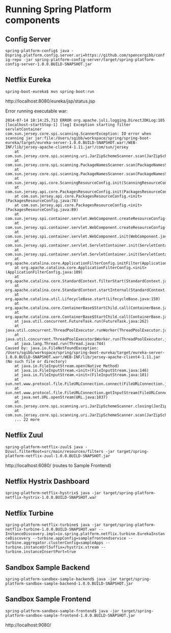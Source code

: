 # Running Spring Platform components

## Config Server

  `spring-platform-config$ java -Dspring.platform.config.server.uri=https://github.com/spencergibb/config-repo -jar spring-platform-config-server/target/spring-platform-config-server-1.0.0.BUILD-SNAPSHOT.jar`
  
## Netflix Eureka

  `spring-boot-eureka$ mvn spring-boot:run`
  
  http://localhost:8080/eureka/jsp/status.jsp
  
  Error running executable war:
  
    2014-07-14 18:14:25,713 ERROR org.apache.juli.logging.DirectJDKLog:185 [localhost-startStop-1] [log] Exception starting filter servletContainer
    com.sun.jersey.core.spi.scanning.ScannerException: IO error when scanning jar jar:file:/Users/sgibb/workspace/spring/spring-boot-eureka/target/eureka-server-1.0.0.BUILD-SNAPSHOT.war!/WEB-INF/lib/jersey-apache-client4-1.11.jar!/com/sun/jersey
    	at com.sun.jersey.core.spi.scanning.uri.JarZipSchemeScanner.scan(JarZipSchemeScanner.java:82)
    	at com.sun.jersey.core.spi.scanning.PackageNamesScanner.scan(PackageNamesScanner.java:223)
    	at com.sun.jersey.core.spi.scanning.PackageNamesScanner.scan(PackageNamesScanner.java:139)
    	at com.sun.jersey.api.core.ScanningResourceConfig.init(ScanningResourceConfig.java:80)
    	at com.sun.jersey.api.core.PackagesResourceConfig.init(PackagesResourceConfig.java:104)
    	at com.sun.jersey.api.core.PackagesResourceConfig.<init>(PackagesResourceConfig.java:78)
    	at com.sun.jersey.api.core.PackagesResourceConfig.<init>(PackagesResourceConfig.java:89)
    	at com.sun.jersey.spi.container.servlet.WebComponent.createResourceConfig(WebComponent.java:700)
    	at com.sun.jersey.spi.container.servlet.WebComponent.createResourceConfig(WebComponent.java:678)
    	at com.sun.jersey.spi.container.servlet.WebComponent.init(WebComponent.java:203)
    	at com.sun.jersey.spi.container.servlet.ServletContainer.init(ServletContainer.java:374)
    	at com.sun.jersey.spi.container.servlet.ServletContainer.init(ServletContainer.java:727)
    	at org.apache.catalina.core.ApplicationFilterConfig.initFilter(ApplicationFilterConfig.java:279)
    	at org.apache.catalina.core.ApplicationFilterConfig.<init>(ApplicationFilterConfig.java:109)
    	at org.apache.catalina.core.StandardContext.filterStart(StandardContext.java:4809)
    	at org.apache.catalina.core.StandardContext.startInternal(StandardContext.java:5485)
    	at org.apache.catalina.util.LifecycleBase.start(LifecycleBase.java:150)
    	at org.apache.catalina.core.ContainerBase$StartChild.call(ContainerBase.java:1559)
    	at org.apache.catalina.core.ContainerBase$StartChild.call(ContainerBase.java:1549)
    	at java.util.concurrent.FutureTask.run(FutureTask.java:262)
    	at java.util.concurrent.ThreadPoolExecutor.runWorker(ThreadPoolExecutor.java:1145)
    	at java.util.concurrent.ThreadPoolExecutor$Worker.run(ThreadPoolExecutor.java:615)
    	at java.lang.Thread.run(Thread.java:744)
    Caused by: java.io.FileNotFoundException: /Users/sgibb/workspace/spring/spring-boot-eureka/target/eureka-server-1.0.0.BUILD-SNAPSHOT.war!/WEB-INF/lib/jersey-apache-client4-1.11.jar (No such file or directory)
    	at java.io.FileInputStream.open(Native Method)
    	at java.io.FileInputStream.<init>(FileInputStream.java:146)
    	at java.io.FileInputStream.<init>(FileInputStream.java:101)
    	at sun.net.www.protocol.file.FileURLConnection.connect(FileURLConnection.java:90)
    	at sun.net.www.protocol.file.FileURLConnection.getInputStream(FileURLConnection.java:188)
    	at java.net.URL.openStream(URL.java:1037)
    	at com.sun.jersey.core.spi.scanning.uri.JarZipSchemeScanner.closing(JarZipSchemeScanner.java:123)
    	at com.sun.jersey.core.spi.scanning.uri.JarZipSchemeScanner.scan(JarZipSchemeScanner.java:75)
    	... 22 more
  
  
## Netflix Zuul

  `spring-platform-netflix-zuul$ java -Dzuul.filterRoot=src/main/resources/filters -jar target/spring-platform-netflix-zuul-1.0.0.BUILD-SNAPSHOT.jar`
  
  http://localhost:6080/ (routes to Sample Frontend)
  
## Netflix Hystrix Dashboard

  `spring-platform-netflix-hystrix$ java -jar target/spring-platform-netflix-hystrix-1.0.0.BUILD-SNAPSHOT.war`
  
## Netflix Turbine
 
  `spring-platform-netflix-turbine$ java -jar target/spring-platform-netflix-turbine-1.0.0.BUILD-SNAPSHOT.war --InstanceDiscovery.impl=io.spring.platform.netflix.turbine.EurekaInstanceDiscovery --turbine.appConfig=samplefrontendservice --turbine.aggregator.clusterConfig=sampleApps --turbine.instanceUrlSuffix=/hystrix.stream --turbine.instanceInsertPort=true`
  
## Sandbox Sample Backend

  `spring-platform-sandbox-sample-backend$ java -jar target/spring-platform-sandbox-sample-backend-1.0.0.BUILD-SNAPSHOT.jar`
  
## Sandbox Sample Frontend

  `spring-platform-sandbox-sample-frontend$ java -jar target/spring-platform-sandbox-sample-frontend-1.0.0.BUILD-SNAPSHOT.jar`
  
  http://localhost:9080/
